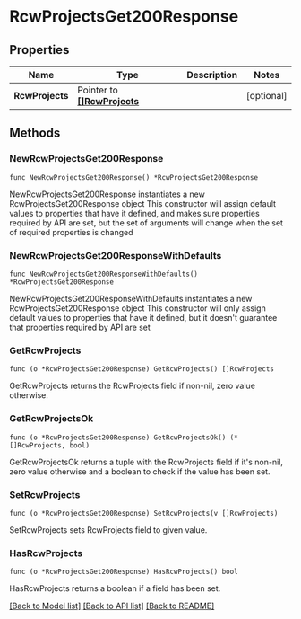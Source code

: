 # RcwProjectsGet200Response

## Properties

Name | Type | Description | Notes
------------ | ------------- | ------------- | -------------
**RcwProjects** | Pointer to [**[]RcwProjects**](RcwProjects.md) |  | [optional] 

## Methods

### NewRcwProjectsGet200Response

`func NewRcwProjectsGet200Response() *RcwProjectsGet200Response`

NewRcwProjectsGet200Response instantiates a new RcwProjectsGet200Response object
This constructor will assign default values to properties that have it defined,
and makes sure properties required by API are set, but the set of arguments
will change when the set of required properties is changed

### NewRcwProjectsGet200ResponseWithDefaults

`func NewRcwProjectsGet200ResponseWithDefaults() *RcwProjectsGet200Response`

NewRcwProjectsGet200ResponseWithDefaults instantiates a new RcwProjectsGet200Response object
This constructor will only assign default values to properties that have it defined,
but it doesn't guarantee that properties required by API are set

### GetRcwProjects

`func (o *RcwProjectsGet200Response) GetRcwProjects() []RcwProjects`

GetRcwProjects returns the RcwProjects field if non-nil, zero value otherwise.

### GetRcwProjectsOk

`func (o *RcwProjectsGet200Response) GetRcwProjectsOk() (*[]RcwProjects, bool)`

GetRcwProjectsOk returns a tuple with the RcwProjects field if it's non-nil, zero value otherwise
and a boolean to check if the value has been set.

### SetRcwProjects

`func (o *RcwProjectsGet200Response) SetRcwProjects(v []RcwProjects)`

SetRcwProjects sets RcwProjects field to given value.

### HasRcwProjects

`func (o *RcwProjectsGet200Response) HasRcwProjects() bool`

HasRcwProjects returns a boolean if a field has been set.


[[Back to Model list]](../README.md#documentation-for-models) [[Back to API list]](../README.md#documentation-for-api-endpoints) [[Back to README]](../README.md)


